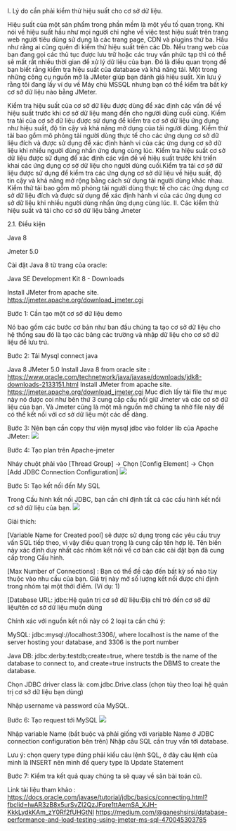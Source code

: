 I. Lý do cần phải kiểm thử hiệu suất cho cơ sở dữ liệu.

Hiệu suất của một sản phẩm trong phần mềm là một yếu tố quan trọng. Khi nói về hiệu suất hầu như mọi người chỉ nghe về việc test hiệu suất trên trang web người tiêu dùng sử dụng là các trang page, CDN và plugins thứ ba. Hầu như rằng ai cũng quên đi kiểm thử hiệu suất trên các Db. Nếu trang web của bạn đang gọi các thủ tục được lưu trữ hoặc các truy vấn phức tạp thì có thể sẽ mất rất nhiều thời gian để xử lý dữ liệu của bạn. Đó là điều quan trọng để bạn biết rằng kiểm tra hiệu suất của database và khả năng tải. Một trong những công cụ nguồn mở là JMeter giúp bạn đánh giá hiệu suất. Xin lưu ý rằng tôi đang lấy ví dụ về Máy chủ MSSQL nhưng bạn có thể kiểm tra bất kỳ cơ sở dữ liệu nào bằng JMeter.

Kiểm tra hiệu suất của cơ sở dữ liệu được dùng để xác định các vấn đề về hiệu suất trước khi cơ sở dữ liệu mang đến cho người dùng cuối cùng. Kiểm tra tải của cơ sở dữ liệu được sử dụng để kiểm tra cơ sở dữ liệu ứng dụng như hiệu suất, độ tin cậy và khả năng mở dụng của tải người dùng. Kiểm thử tải bao gồm mô phỏng tải người dùng thực tế cho các ứng dụng cơ sở dữ liệu đích và được sử dụng để xác định hành vi của các ứng dụng cơ sở dữ liệu khi nhiều người dùng nhấn ứng dụng cùng lúc. Kiểm tra hiệu suất cơ sở dữ liệu được sử dụng để xác định các vấn đề về hiệu suất trước khi triển khai các ứng dụng cơ sở dữ liệu cho người dùng cuối.Kiểm tra tải cơ sở dữ liệu được sử dụng để kiểm tra các ứng dụng cơ sở dữ liệu về hiệu suất, độ tin cậy và khả năng mở rộng bằng cách sử dụng tải người dùng khác nhau. Kiểm thử tải bao gồm mô phỏng tải người dùng thực tế cho các ứng dụng cơ sở dữ liệu đích và được sử dụng để xác định hành vi của các ứng dụng cơ sở dữ liệu khi nhiều người dùng nhấn ứng dụng cùng lúc.
II. Các kiểm thử hiệu suất và tải cho cơ sở dữ liệu bằng Jmeter

2.1. Điều kiện 

Java 8

Jmeter 5.0

Cài đặt Java 8 từ trang của oracle:

Java SE Development Kit 8 - Downloads

Install JMeter from apache site. https://jmeter.apache.org/download_jmeter.cgi

Bước 1: Cần tạo một cơ sở dữ liệu demo

Nó bao gồm các bước cơ bản như ban đầu chúng ta tạo cơ sở dữ liệu cho hệ thống sau đó là tạo các bảng các trường và nhập dữ liệu cho cơ sở dữ liệu để lưu trú.

Bước 2: Tải Mysql connect java

Java 8 JMeter 5.0 Install Java 8 from oracle site : https://www.oracle.com/technetwork/java/javase/downloads/jdk8-downloads-2133151.html Install JMeter from apache site. https://jmeter.apache.org/download_jmeter.cgi
Mục đích lấy tài file thư mục này nó được coi như bên thứ 3 cung cấp cầu nối giữ Jmeter và các cơ sở dữ liệu của bạn. Và Jmeter cũng là một mã nguồn mở chúng ta nhờ file này để có thể kết nối với cơ sở dữ liệu một các dễ dàng.

Bước 3: Nên bạn cần copy thư viện mysql jdbc vào folder lib của Apache JMeter:
![](https://images.viblo.asia/96c1d93d-78d2-4fc4-b84d-9a195483dace.PNG)


Bước 4: Tạo plan trên Apache-jmeter

Nháy chuột phải vào [Thread Group] -> Chọn [Config Element] → Chọn [Add JDBC Connection Configuration]
![](https://images.viblo.asia/242e1bca-f0a7-4d72-a793-f4250a3bc4cf.PNG)


Bước 5: Tạo kết nối đến My SQL

Trong Cấu hình kết nối JDBC, bạn cần chỉ định tất cả các cấu hình kết nối cơ sở dữ liệu của bạn.
![](https://images.viblo.asia/7af653e3-50ac-4937-a566-18180adb8697.PNG)


Giải thích: 

[Variable Name for Created pool]  sẽ được sử dụng trong các yêu cầu truy vấn SQL tiếp theo, vì vậy điều quan trọng là cung cấp tên hợp lệ. Tên biến này xác định duy nhất các nhóm kết nối về cơ bản các cài đặt bạn đã cung cấp trong Cấu hình.

[Max Number of Connections] : Bạn có thể đề cập đến bất kỳ số nào tùy thuộc vào nhu cầu của bạn. Giá trị này mở số lượng kết nối được chỉ định trong nhóm tại một thời điểm. (Ví dụ: 1)

[Database URL: jdbc:Hệ quản trị cơ sở dữ liệu:Địa chỉ trỏ đến cơ sở dữ liệu/tên cơ sở dữ liệu muốn dùng

Chính xác với nguồn kết nối này có 2 loại ta cần chú ý:

MySQL: jdbc:mysql://localhost:3306/, where localhost is the name of the server hosting your database, and 3306 is the port number

Java DB: jdbc:derby:testdb;create=true, where testdb is the name of the database to connect to, and create=true instructs the DBMS to create the database.

Chọn JDBC driver class là: com.jdbc.Drive.class (chọn tùy theo loại hệ quản trị cơ sở dữ liệu bạn dùng)

Nhập username và password của MySQL.

Bước 6: Tạo request tới MySQL
![](https://images.viblo.asia/779c0d16-63b3-4495-b158-ea1546a762cc.PNG)



Nhập variable Name (bắt buộc và phải giống với variable Name ở JDBC connection configuration bên trên)
Nhập câu SQL cần truy vấn tới database.

Lưu ý: chọn query type đúng phải kiểu câu lệnh SQL, ở đây câu lệnh của mình là INSERT nên mình để query type là Update Statement

Bước 7: Kiểm tra kết quả quay chúng ta sẽ quay về sản bài toán cũ.

 Link tài liệu tham khảo : 
 https://docs.oracle.com/javase/tutorial/jdbc/basics/connecting.html?fbclid=IwAR3zB8x5urSvZI2QzJFqre1ttAemSA_XJH-KkkLydkKAm_zY0Rf2fUHGtNI
 https://medium.com/@ganeshsirsi/database-performance-and-load-testing-using-jmeter-ms-sql-470045303785